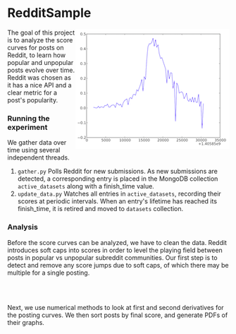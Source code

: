 RedditSample
========
<a href="/Data/post_slope.png"><img src="/Data/post_slopetn.png" align=right width="350px" alt="d/dt Score(t)"/></a>
The goal of this project is to analyze the score curves for posts on Reddit, to learn how popular and unpopular posts evolve over time.  Reddit was chosen as it has a nice API and a clear metric for a post's popularity.

### Running the experiment
We gather data over time using several independent threads.

1. `gather.py` Polls Reddit for new submissions.  As new submissions are detected, a corresponding entry is placed in the MongoDB collection `active_datasets` along with a finish_time value.
2. `update_data.py` Watches all entries in `active_datasets`, recording their scores at periodic intervals.  When an entry's lifetime has reached its finish_time, it is retired and moved to `datasets` collection.

### Analysis
Before the score curves can be analyzed, we have to clean the data.  Reddit introduces soft caps into scores in order to level the playing field between posts in popular vs unpopular subreddit communities.  Our first step is to detect and remove any score jumps due to soft caps, of which there may be multiple for a single posting.

<img href="/Data/capped.png" width="350px"> <img href="/Data/uncapped.png" width="350px">

Next, we use numerical methods to look at first and second derivatives for the posting curves.  We then sort posts by final score, and generate PDFs of their graphs.
